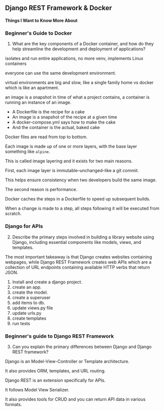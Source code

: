 ## Django REST Framework & Docker

#### Things I Want to Know More About


### Beginner's Guide to Docker

1. What are the key components of a Docker container, and how do they help streamline the development and deployment of applications?

isolates and run entire applications, no more venv, implements Linux containers

everyone can use the same development environment.

virtual environments are big and slow, like a single family home vs docker which is like an apartment.

an image is a snapshot in time of what a project contains, a container is running an instance of an image.

- A Dockerfile is the recipe for a cake
- An image is a snapshot of the recipe at a given time
- A docker-compose.yml says how to make the cake
- And the container is the actual, baked cake

Docker files are read from top to bottom. 

Each image is made up of one or more layers, with the base layer something like `alpine`.

This is called image layering and it exists for two main reasons. 

First, each image layer is immutable–unchanged–like a git commit. 

This helps ensure consistency when two developers build the same image. 

The second reason is performance. 

Docker caches the steps in a Dockerfile to speed up subsequent builds. 

When a change is made to a step, all steps following it will be executed from scratch.

### Django for APIs

2. Describe the primary steps involved in building a library website using Django, including essential components like models, views, and templates.

The most important takeaway is that Django creates websites containing webpages, while Django REST Framework creates web APIs which are a collection of URL endpoints containing available HTTP verbs that return JSON.

1. Install and create a django project. 
2. create an app.
3. create the model.
4. create a superuser
5. add items to db.
6. update views.py file
7. update urls.py
8. create templates
9. run tests

### Beginner's guide to Django REST Framework

3. Can you explain the primary differences between Django and Django REST framework?

Django is an Model-View-Controller or Template architecture. 

It also provides ORM, templates, and URL routing.

Django REST is an extension specifically for APIs. 

It follows Model View Serializer. 

It also provides tools for CRUD and you can return API data in various formats. 